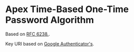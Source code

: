 # Apex Time-Based One-Time Password Algorithm

Based on [RFC 6238.](https://tools.ietf.org/html/rfc6238).

Key URI based on [Google Authenticator's](https://github.com/google/google-authenticator/wiki/Key-Uri-Format).